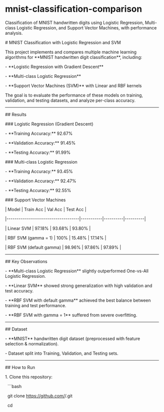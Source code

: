 # mnist-classification-comparison

Classification of MNIST handwritten digits using Logistic Regression, Multi-class Logistic Regression, and Support Vector Machines, with performance analysis.



\# MNIST Classification with Logistic Regression and SVM



This project implements and compares multiple machine learning algorithms for \*\*MNIST handwritten digit classification\*\*, including:



\- \*\*Logistic Regression with Gradient Descent\*\*

\- \*\*Multi-class Logistic Regression\*\*

\- \*\*Support Vector Machines (SVM)\*\* with Linear and RBF kernels



The goal is to evaluate the performance of these models on training, validation, and testing datasets, and analyze per-class accuracy.



---



\## Results



\### Logistic Regression (Gradient Descent)

\- \*\*Training Accuracy:\*\* 92.67%  

\- \*\*Validation Accuracy:\*\* 91.45%  

\- \*\*Testing Accuracy:\*\* 91.99%



\### Multi-class Logistic Regression

\- \*\*Training Accuracy:\*\* 93.45%  

\- \*\*Validation Accuracy:\*\* 92.47%  

\- \*\*Testing Accuracy:\*\* 92.55%



\### Support Vector Machines

| Model                               | Train Acc | Val Acc  | Test Acc |

|-------------------------------------|-----------|----------|----------|

| Linear SVM                          | 97.18%    | 93.68%   | 93.80%   |

| RBF SVM (gamma = 1)                  | 100%      | 15.48%   | 17.14%   |

| RBF SVM (default gamma)              | 98.96%    | 97.86%   | 97.89%   |



---



\## Key Observations

\- \*\*Multi-class Logistic Regression\*\* slightly outperformed One-vs-All Logistic Regression.

\- \*\*Linear SVM\*\* showed strong generalization with high validation and test accuracy.

\- \*\*RBF SVM with default gamma\*\* achieved the best balance between training and test performance.

\- \*\*RBF SVM with gamma = 1\*\* suffered from severe overfitting.



---



\## Dataset

\- \*\*MNIST\*\* handwritten digit dataset (preprocessed with feature selection \& normalization).

\- Dataset split into Training, Validation, and Testing sets.



---



\## How to Run

1\. Clone this repository:

&nbsp;  ```bash

&nbsp;  git clone https://github.com/<your-username>/<repo-name>.git

&nbsp;  cd <repo-name>



